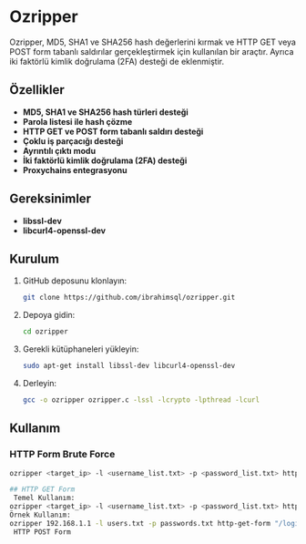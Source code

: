 # Ozripper

Ozripper, MD5, SHA1 ve SHA256 hash değerlerini kırmak ve HTTP GET veya POST form tabanlı saldırılar gerçekleştirmek için kullanılan bir araçtır. Ayrıca iki faktörlü kimlik doğrulama (2FA) desteği de eklenmiştir.

## Özellikler

- **MD5, SHA1 ve SHA256 hash türleri desteği**
- **Parola listesi ile hash çözme**
- **HTTP GET ve POST form tabanlı saldırı desteği**
- **Çoklu iş parçacığı desteği**
- **Ayrıntılı çıktı modu**
- **İki faktörlü kimlik doğrulama (2FA) desteği**
- **Proxychains entegrasyonu**

## Gereksinimler

- **libssl-dev**
- **libcurl4-openssl-dev**

## Kurulum

1. GitHub deposunu klonlayın:
    ```sh
    git clone https://github.com/ibrahimsql/ozripper.git
    ```

2. Depoya gidin:
    ```sh
    cd ozripper
    ```

3. Gerekli kütüphaneleri yükleyin:
    ```sh
    sudo apt-get install libssl-dev libcurl4-openssl-dev
    ```

4. Derleyin:
    ```sh
    gcc -o ozripper ozripper.c -lssl -lcrypto -lpthread -lcurl
    ```

## Kullanım

### HTTP Form Brute Force

```sh
ozripper <target_ip> -l <username_list.txt> -p <password_list.txt> http-get-form "<form_path>:<form_fields>:F=<error_message>" [-v] [-m <method>] [-f <form_fields>] [-o <otp_form>] [-t <thread_count>]

## HTTP GET Form
 Temel Kullanım:
ozripper <target_ip> -l <username_list.txt> -p <password_list.txt> http-get-form "<form_path>:<form_fields>:F=<error_message>" [-v]
Örnek Kullanım:
ozripper 192.168.1.1 -l users.txt -p passwords.txt http-get-form "/login.php:username=&password=:F=Invalid login" -v
 HTTP POST Form


